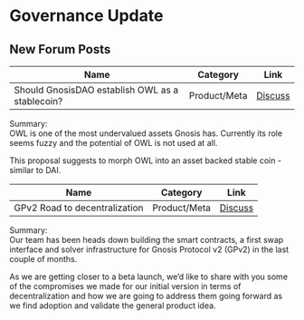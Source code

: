 # Governance Update

## New Forum Posts

| Name          | Category      | Link   |
| ------------- |:-------------:| :-----:|
| Should GnosisDAO establish OWL as a stablecoin? | Product/Meta | [Discuss](https://forum.gnosis.io/t/should-gnosisdao-establish-owl-as-a-stable-coin/1088) |

Summary:\
OWL is one of the most undervalued assets Gnosis has. Currently its role seems fuzzy and the potential of OWL is not used at all.

This proposal suggests to morph OWL into an asset backed stable coin - similar to DAI.


| Name          | Category      | Link   |
| ------------- |:-------------:| :-----:|
| GPv2 Road to decentralization | Product/Meta | [Discuss](https://forum.gnosis.io/t/gpv2-road-to-decentralization/1245) |

Summary:\
Our team has been heads down building the smart contracts, a first swap interface and solver infrastructure for Gnosis Protocol v2 (GPv2) in the last couple of months.

As we are getting closer to a beta launch, we’d like to share with you some of the compromises we made for our initial version in terms of decentralization and how we are going to address them going forward as we find adoption and validate the general product idea.
